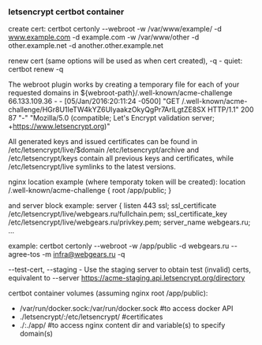 ### letsencrypt certbot container

create cert:
certbot certonly --webroot -w /var/www/example/ -d www.example.com -d example.com -w /var/www/other -d other.example.net -d another.other.example.net

renew cert (same options will be used as when cert created), -q - quiet:
certbot renew -q

The webroot plugin works by creating a temporary file for each of your requested domains in ${webroot-path}/.well-known/acme-challenge
66.133.109.36 - - [05/Jan/2016:20:11:24 -0500] "GET /.well-known/acme-challenge/HGr8U1IeTW4kYZ6UIyaakzOkyQgPr7ArlLgtZE8SX HTTP/1.1" 200 87 "-" "Mozilla/5.0 (compatible; Let's Encrypt validation server; +https://www.letsencrypt.org)"

All generated keys and issued certificates can be found in /etc/letsencrypt/live/$domain
/etc/letsencrypt/archive and /etc/letsencrypt/keys contain all previous keys and certificates, while /etc/letsencrypt/live symlinks to the latest versions.

nginx location example (where temporaty token will be created):
    location /.well-known/acme-challenge {
        root  /app/public;
    }

and server block example:
server {
    listen 443 ssl;
    ssl_certificate /etc/letsencrypt/live/webgears.ru/fullchain.pem;
    ssl_certificate_key /etc/letsencrypt/live/webgears.ru/privkey.pem;
    server_name webgears.ru;
  ...

example:
certbot certonly --webroot -w /app/public -d webgears.ru --agree-tos -m infra@webgears.ru -q

 --test-cert, --staging  - Use the staging server to obtain test (invalid) certs, equivalent to --server https://acme-staging.api.letsencrypt.org/directory

certbot container volumes (assuming nginx root /app/public):
  - /var/run/docker.sock:/var/run/docker.sock   #to access docker API
  - ./letsencrypt/:/etc/letsencrypt/   #certificates
  - ./:./app/   #to access nginx content dir
and variable(s) to specify domain(s)
